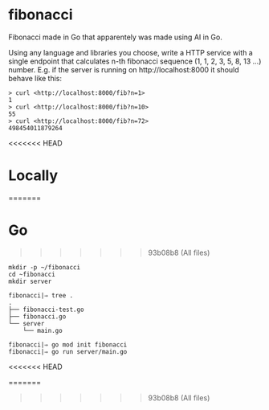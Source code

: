 # fibonacci
Fibonacci made in Go that apparentely was made using AI in Go.

Using any language and libraries you choose, write a HTTP service with a single endpoint
that calculates n-th fibonacci sequence (1, 1, 2, 3, 5, 8, 13 ...) number. E.g. if the server is
running on http://localhost:8000 it should behave like this:

```
> curl <http://localhost:8000/fib?n=1>
1
> curl <http://localhost:8000/fib?n=10>
55
> curl <http://localhost:8000/fib?n=72>
498454011879264
```
<<<<<<< HEAD
# Locally
=======
# Go
>>>>>>> 93b08b8 (All files)

```
mkdir -p ~/fibonacci
cd ~fibonacci
mkdir server

fibonacci|⇒ tree .
.
├── fibonacci-test.go
├── fibonacci.go
└── server
    └── main.go

fibonacci|⇒ go mod init fibonacci
fibonacci|⇒ go run server/main.go
```
<<<<<<< HEAD



=======
>>>>>>> 93b08b8 (All files)

